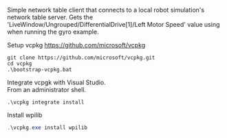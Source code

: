 
Simple network table client that connects to a local robot simulation's network table server.
Gets the 'LiveWindow/Ungrouped/DifferentialDrive[1]/Left Motor Speed' value using when running the gyro example.

Setup vcpkg
https://github.com/microsoft/vcpkg
```
git clone https://github.com/microsoft/vcpkg.git
cd vcpkg
.\bootstrap-vcpkg.bat
```

Integrate vcpgk with Visual Studio.  
From an administrator shell.
```
.\vcpkg integrate install
```

Install wpilib
``` PowerShell
.\vcpkg.exe install wpilib
```
